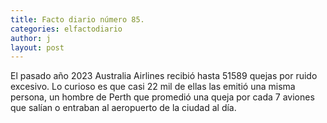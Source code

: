 ```yaml
---
title: Facto diario número 85.
categories: elfactodiario
author: j
layout: post
---
```

El pasado año 2023 Australia Airlines recibió hasta 51589 quejas por ruido excesivo. Lo curioso es que casi 22 mil de ellas las emitió una misma persona, un hombre de Perth que promedió una queja por cada 7 aviones que salían o entraban al aeropuerto de la ciudad al día.
